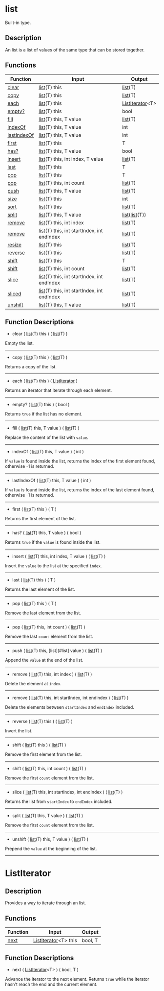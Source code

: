 # list

Built-in type.

## Description

An list is a list of values of the same type that can be stored together.

## Functions

|Function|Input|Output|
|-|-|-|
|[clear](#clear)|[list](#list)(T) this|[list](#list)(T)|
|[copy](#copy)|[list](#list)(T) this|[list](#list)(T)|
|[each](#each)|[list](#list)(T) this|[ListIterator](#listiterator)\<T\>|
|[empty?](#empty)|[list](#list)(T) this|bool|
|[fill](#fill)|[list](#list)(T) this, T value|[list](#list)(T)|
|[indexOf](#indexOf)|[list](#list)(T) this, T value|int|
|[lastIndexOf](#lastIndexOf)|[list](#list)(T) this, T value|int|
|[first](#first)|[list](#list)(T) this|T|
|[has?](#has)|[list](#list)(T) this, T value|bool|
|[insert](#insert)|[list](#list)(T) this, int index, T value|[list](#list)(T)|
|[last](#last)|[list](#list)(T) this|T|
|[pop](#pop_1)|[list](#list)(T) this|T|
|[pop](#pop_2)|[list](#list)(T) this, int count|[list](#list)(T)|
|[push](#push)|[list](#list)(T) this, T value|[list](#list)(T)|
|[size](#size)|[list](#list)(T) this|int|
|[sort](#sort)|[list](#list)(T) this|[list](#list)(T)|
|[split](#split)|[list](#list)(T) this, T value|[list](#list)([list](#list)(T))|
|[remove](#remove)|[list](#list)(T) this, int index|[list](#list)(T)|
|[remove](#remove)|[list](#list)(T) this, int startIndex, int endIndex|[list](#list)(T)|
|[resize](#resize)|[list](#list)(T) this|[list](#list)(T)|
|[reverse](#reverse)|[list](#list)(T) this|[list](#list)(T)|
|[shift](#shift_1)|[list](#list)(T) this|T|
|[shift](#shift_2)|[list](#list)(T) this, int count|[list](#list)(T)|
|[slice](#slice)|[list](#list)(T) this, int startIndex, int endIndex|[list](#list)(T)|
|[sliced](#sliced)|[list](#list)(T) this, int startIndex, int endIndex|[list](#list)(T)|
|[unshift](#unshift)|[list](#list)(T) this, T value|[list](#list)(T)|

## Function Descriptions

<a id="clear"></a>
- clear ( [list](#list)(T) this ) ( [list](#list)(T) )

Empty the list.
___

<a id="copy"></a>
- copy ( [list](#list)(T) this ) ( [list](#list)(T) )

Returns a copy of the list.
___

<a id="each"></a>
- each ( [list](#list)(T) this ) ( [ListIterator](#listiterator) )

Returns an iterator that iterate through each element.
___

<a id="empty"></a>
- empty? ( [list](#list)(T) this ) ( bool )

Returns `true` if the list has no element.
___

<a id="fill"></a>
- fill ( [list](#list)(T) this, T value ) ( [list](#list)(T) )

Replace the content of the list with `value`.
___

<a id="indexOf"></a>
- indexOf ( [list](#list)(T) this, T value ) ( int )

If `value` is found inside the list, returns the index of the first element found, otherwise -1 is returned.
___

<a id="lastIndexOf"></a>
- lastIndexOf ( [list](#list)(T) this, T value ) ( int )

If `value` is found inside the list, returns the index of the last element found, otherwise -1 is returned.
___

<a id="first"></a>
- first ( [list](#list)(T) this ) ( T )

Returns the first element of the list.
___

<a id="has"></a>
- has? ( [list](#list)(T) this, T value ) ( bool )

Returns `true` if the `value` is found inside the list.
___

<a id="insert"></a>
- insert ( [list](#list)(T) this, int index, T value ) ( [list](#list)(T) )

Insert the `value` to the list at the specified `index`.
___

<a id="last"></a>
- last ( [list](#list)(T) this ) ( T )

Returns the last element of the list.
___

<a id="pop_1"></a>
- pop ( [list](#list)(T) this ) ( T )

Remove the last element from the list.
___

<a id="pop_2"></a>
- pop ( [list](#list)(T) this, int count ) ( [list](#list)(T) )

Remove the last `count` element from the list.
___

<a id="push"></a>
- push ( [list](#list)(T) this, [list](#list] value ) ( [list](#list)(T) )

Append the `value` at the end of the list.
___

<a id="remove"></a>
- remove ( [list](#list)(T) this, int index ) ( [list](#list)(T) )

Delete the element at `index`.
___

<a id="remove"></a>
- remove ( [list](#list)(T) this, int startIndex, int endIndex ) ( [list](#list)(T) )

Delete the elements between `startIndex` and `endIndex` included.
___

<a id="reverse"></a>
- reverse ( [list](#list)(T) this ) ( [list](#list)(T) )

Invert the list.
___

<a id="shift_1"></a>
- shift ( [list](#list)(T) this ) ( [list](#list)(T) )

Remove the first element from the list.
___

<a id="shift_2"></a>
- shift ( [list](#list)(T) this, int count ) ( [list](#list)(T) )

Remove the first `count` element from the list.
___

<a id="slice"></a>
- slice ( [list](#list)(T) this, int startIndex, int endIndex ) ( [list](#list)(T) )

Returns the list from `startIndex` to `endIndex` included.
___

<a id="split"></a>
- split ( [list](#list)(T) this, T value ) ( [list](#list)(T) )

Remove the first `count` element from the list.
___

<a id="unshift"></a>
- unshift ( [list](#list)(T) this, T value ) ( [list](#list)(T) )

Prepend the `value` at the beginning of the list.
___

# ListIterator

## Description

Provides a way to iterate through an list.

## Functions

|Function|Input|Output|
|-|-|-|
|[next](#next)|[ListIterator](#listiterator)\<T\> this|bool, T|

## Function Descriptions

<a id="next"></a>
- next ( [ListIterator](#listiterator)\<T\> ) ( bool, T )

Advance the iterator to the next element.
Returns `true` while the iterator hasn't reach the end and the current element.
